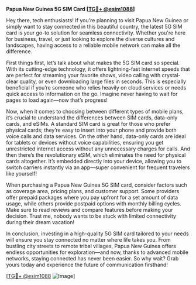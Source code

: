 **Papua New Guinea 5G SIM Card [[TG💪+ @esim1088](https://t.me/s/esim1088)]**

Hey there, tech enthusiasts! If you're planning to visit Papua New Guinea or simply want to stay connected in this beautiful country, the latest 5G SIM card is your go-to solution for seamless connectivity. Whether you're here for business, travel, or just looking to explore the diverse cultures and landscapes, having access to a reliable mobile network can make all the difference.

First things first, let’s talk about what makes the 5G SIM card so special. With its cutting-edge technology, it offers lightning-fast internet speeds that are perfect for streaming your favorite shows, video calling with crystal-clear quality, or even downloading large files in seconds. This is especially beneficial if you’re someone who relies heavily on cloud services or needs quick access to information on the go. Imagine never having to wait for pages to load again—now that’s progress!

Now, when it comes to choosing between different types of mobile plans, it’s crucial to understand the differences between SIM cards, data-only cards, and eSIMs. A standard SIM card is great for those who prefer physical cards; they’re easy to insert into your phone and provide both voice calls and data services. On the other hand, data-only cards are ideal for tablets or devices without voice capabilities, ensuring you get unrestricted internet access without any unnecessary charges for calls. And then there’s the revolutionary eSIM, which eliminates the need for physical cards altogether. It’s embedded directly into your device, allowing you to switch carriers instantly via an app—super convenient for frequent travelers like yourself!

When purchasing a Papua New Guinea 5G SIM card, consider factors such as coverage area, pricing plans, and customer support. Some providers offer prepaid packages where you pay upfront for a set amount of data usage, while others provide postpaid options with monthly billing cycles. Make sure to read reviews and compare features before making your decision. Trust me, nobody wants to be stuck with limited connectivity during their dream vacation!

In conclusion, investing in a high-quality 5G SIM card tailored to your needs will ensure you stay connected no matter where life takes you. From bustling city streets to remote tribal villages, Papua New Guinea offers endless opportunities for exploration—and now, thanks to advanced mobile networks, staying connected has never been easier. So why wait? Grab yours today and experience the future of communication firsthand!

[[TG💪+ @esim1088](https://t.me/s/esim1088) ![Image](https://i.postimg.cc/Y0z9fWf4/image.png)]